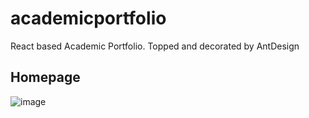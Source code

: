 # academicportfolio
React based Academic Portfolio. Topped and decorated by AntDesign


## Homepage

![image](https://user-images.githubusercontent.com/10993808/49693776-54284880-fba2-11e8-9f69-903721f5cfc3.png)
